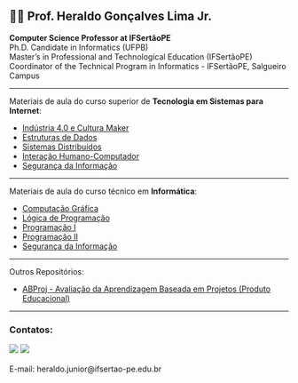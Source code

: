## 👨‍💻 Prof. Heraldo Gonçalves Lima Jr. 

<b>Computer Science Professor at IFSertãoPE</b><br/>
Ph.D. Candidate in Informatics (UFPB)<br>
Master’s in Professional and Technological Education (IFSertãoPE)<br>
Coordinator of the Technical Program in Informatics - IFSertãoPE, Salgueiro Campus

<hr/>

Materiais de aula do curso superior de <b>Tecnologia em Sistemas para Internet</b>:
- [Indústria 4.0 e Cultura Maker](https://github.com/heraldolimajr/Ind-stria-4.0-e-Cultura-Maker)
- [Estruturas de Dados](https://github.com/heraldolimajr/EstruturasDeDados)
- [Sistemas Distribuídos](https://github.com/heraldolimajr/SistemasDistribuidos)
- [Interação Humano-Computador](https://github.com/heraldolimajr/ihc)
- [Segurança da Informação](https://github.com/heraldolimajr/SegurancaDaInformacaoSuperior)

<hr/>

Materiais de aula do curso técnico em <b>Informática</b>:

- [Computação Gráfica](https://github.com/heraldolimajr/ComputacaoGrafica)
- [Lógica de Programação](https://github.com/heraldolimajr/logicaDeProgramacao)
- [Programação I](https://github.com/heraldolimajr/Programacao1)
- [Programação II](#)
- [Segurança da Informação](https://github.com/heraldolimajr/SegurancaDaInformacaoMedio)

<hr/>

Outros Repositórios:

- [ABProj - Avaliação da Aprendizagem Baseada em Projetos (Produto Educacional)](https://github.com/heraldolimajr/abproj)

<hr/>

### Contatos:
<div>
<a href = "mailto:heraldo.junior@ifsertao-pe.edu.br"><img src="https://img.shields.io/badge/Gmail-D14836?style=for-the-badge&logo=gmail&logoColor=white" target="_blank"></a> <a href="https://www.linkedin.com/in/heraldolimajr" target="_blank"><img src="https://img.shields.io/badge/-LinkedIn-%230077B5?style=for-the-badge&logo=linkedin&logoColor=white" target="_blank"></a>   
</div>
<br/>  
E-mail: heraldo.junior@ifsertao-pe.edu.br






